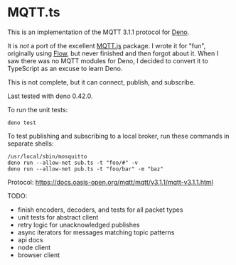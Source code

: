 # MQTT.ts

This is an implementation of the MQTT 3.1.1 protocol for [Deno](https://deno.land/).

It is _not_ a port of the excellent [MQTT.js](https://github.com/mqttjs/MQTT.js) package. I wrote it for "fun", originally using [Flow](https://flow.org/), but never finished and then forgot about it. When I saw there was no MQTT modules for Deno, I decided to convert it to TypeScript as an excuse to learn Deno.

This is not complete, but it can connect, publish, and subscribe.

Last tested with deno 0.42.0.

To run the unit tests:

```
deno test
```

To test publishing and subscribing to a local broker, run these commands in separate shells:

```
/usr/local/sbin/mosquitto
deno run --allow-net sub.ts -t "foo/#" -v
deno run --allow-net pub.ts -t "foo/bar" -m "baz"
```

Protocol: https://docs.oasis-open.org/mqtt/mqtt/v3.1.1/mqtt-v3.1.1.html

TODO:

- finish encoders, decoders, and tests for all packet types
- unit tests for abstract client
- retry logic for unacknowledged publishes
- async iterators for messages matching topic patterns
- api docs
- node client
- browser client
